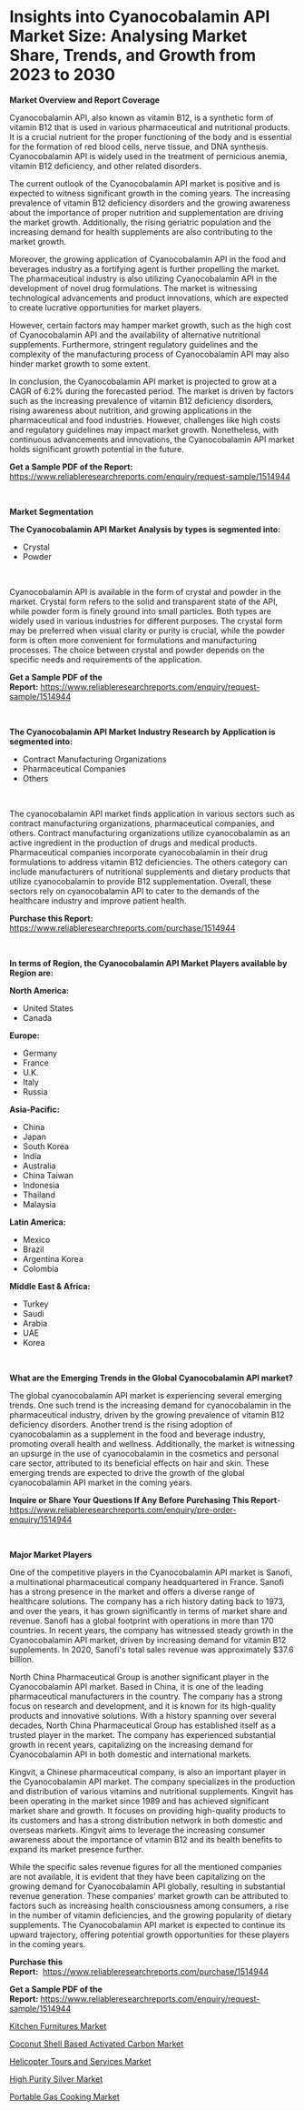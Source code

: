 <p><h1>Insights into Cyanocobalamin API Market Size: Analysing Market Share, Trends, and Growth from 2023 to 2030</h1></p><p><strong>Market Overview and Report Coverage</strong></p>
<p><p>Cyanocobalamin API, also known as vitamin B12, is a synthetic form of vitamin B12 that is used in various pharmaceutical and nutritional products. It is a crucial nutrient for the proper functioning of the body and is essential for the formation of red blood cells, nerve tissue, and DNA synthesis. Cyanocobalamin API is widely used in the treatment of pernicious anemia, vitamin B12 deficiency, and other related disorders.</p><p>The current outlook of the Cyanocobalamin API market is positive and is expected to witness significant growth in the coming years. The increasing prevalence of vitamin B12 deficiency disorders and the growing awareness about the importance of proper nutrition and supplementation are driving the market growth. Additionally, the rising geriatric population and the increasing demand for health supplements are also contributing to the market growth.</p><p>Moreover, the growing application of Cyanocobalamin API in the food and beverages industry as a fortifying agent is further propelling the market. The pharmaceutical industry is also utilizing Cyanocobalamin API in the development of novel drug formulations. The market is witnessing technological advancements and product innovations, which are expected to create lucrative opportunities for market players.</p><p>However, certain factors may hamper market growth, such as the high cost of Cyanocobalamin API and the availability of alternative nutritional supplements. Furthermore, stringent regulatory guidelines and the complexity of the manufacturing process of Cyanocobalamin API may also hinder market growth to some extent.</p><p>In conclusion, the Cyanocobalamin API market is projected to grow at a CAGR of 6.2% during the forecasted period. The market is driven by factors such as the increasing prevalence of vitamin B12 deficiency disorders, rising awareness about nutrition, and growing applications in the pharmaceutical and food industries. However, challenges like high costs and regulatory guidelines may impact market growth. Nonetheless, with continuous advancements and innovations, the Cyanocobalamin API market holds significant growth potential in the future.</p></p>
<p><strong>Get a Sample PDF of the Report:</strong> <a href="https://www.reliableresearchreports.com/enquiry/request-sample/1514944">https://www.reliableresearchreports.com/enquiry/request-sample/1514944</a></p>
<p>&nbsp;</p>
<p><strong>Market Segmentation</strong></p>
<p><strong>The Cyanocobalamin API Market Analysis by types is segmented into:</strong></p>
<p><ul><li>Crystal</li><li>Powder</li></ul></p>
<p>&nbsp;</p>
<p><p>Cyanocobalamin API is available in the form of crystal and powder in the market. Crystal form refers to the solid and transparent state of the API, while powder form is finely ground into small particles. Both types are widely used in various industries for different purposes. The crystal form may be preferred when visual clarity or purity is crucial, while the powder form is often more convenient for formulations and manufacturing processes. The choice between crystal and powder depends on the specific needs and requirements of the application.</p></p>
<p><strong>Get a Sample PDF of the Report:</strong>&nbsp;<a href="https://www.reliableresearchreports.com/enquiry/request-sample/1514944">https://www.reliableresearchreports.com/enquiry/request-sample/1514944</a></p>
<p>&nbsp;</p>
<p><strong>The Cyanocobalamin API Market Industry Research by Application is segmented into:</strong></p>
<p><ul><li>Contract Manufacturing Organizations</li><li>Pharmaceutical Companies</li><li>Others</li></ul></p>
<p>&nbsp;</p>
<p><p>The cyanocobalamin API market finds application in various sectors such as contract manufacturing organizations, pharmaceutical companies, and others. Contract manufacturing organizations utilize cyanocobalamin as an active ingredient in the production of drugs and medical products. Pharmaceutical companies incorporate cyanocobalamin in their drug formulations to address vitamin B12 deficiencies. The others category can include manufacturers of nutritional supplements and dietary products that utilize cyanocobalamin to provide B12 supplementation. Overall, these sectors rely on cyanocobalamin API to cater to the demands of the healthcare industry and improve patient health.</p></p>
<p><strong>Purchase this Report:</strong>&nbsp; <a href="https://www.reliableresearchreports.com/purchase/1514944">https://www.reliableresearchreports.com/purchase/1514944</a></p>
<p>&nbsp;</p>
<p><strong>In terms of Region, the Cyanocobalamin API Market Players available by Region are:</strong></p>
<p>
    <p> <strong> North America: </strong>
        <ul>
            <li>United States</li>
            <li>Canada</li>
        </ul>
        </p> 
    <p> <strong> Europe: </strong>
        <ul>
            <li>Germany</li>
            <li>France</li>
            <li>U.K.</li>
            <li>Italy</li>
            <li>Russia</li>
        </ul>
        </p> 
    <p> <strong> Asia-Pacific: </strong>
        <ul>
            <li>China</li>
            <li>Japan</li>
            <li>South Korea</li>
            <li>India</li>
            <li>Australia</li>
            <li>China Taiwan</li>
            <li>Indonesia</li>
            <li>Thailand</li>
            <li>Malaysia</li>
        </ul>
        </p> 
    <p> <strong> Latin America: </strong>
        <ul>
            <li>Mexico</li>
            <li>Brazil</li>
            <li>Argentina Korea</li>
            <li>Colombia</li>
        </ul>
        </p> 
    <p> <strong> Middle East & Africa: </strong>
        <ul>
            <li>Turkey</li>
            <li>Saudi</li>
            <li>Arabia</li>
            <li>UAE</li>
            <li>Korea</li>
        </ul>
    </p>
    </p>
<p>&nbsp;</p>
<p><strong>What are the Emerging Trends in the Global Cyanocobalamin API market?</strong></p>
<p><p>The global cyanocobalamin API market is experiencing several emerging trends. One such trend is the increasing demand for cyanocobalamin in the pharmaceutical industry, driven by the growing prevalence of vitamin B12 deficiency disorders. Another trend is the rising adoption of cyanocobalamin as a supplement in the food and beverage industry, promoting overall health and wellness. Additionally, the market is witnessing an upsurge in the use of cyanocobalamin in the cosmetics and personal care sector, attributed to its beneficial effects on hair and skin. These emerging trends are expected to drive the growth of the global cyanocobalamin API market in the coming years.</p></p>
<p><strong>Inquire or Share Your Questions If Any Before Purchasing This Report</strong>- <a href="https://www.reliableresearchreports.com/enquiry/pre-order-enquiry/1514944">https://www.reliableresearchreports.com/enquiry/pre-order-enquiry/1514944</a></p>
<p>&nbsp;</p>
<p><strong>Major Market Players</strong></p>
<p><p>One of the competitive players in the Cyanocobalamin API market is Sanofi, a multinational pharmaceutical company headquartered in France. Sanofi has a strong presence in the market and offers a diverse range of healthcare solutions. The company has a rich history dating back to 1973, and over the years, it has grown significantly in terms of market share and revenue. Sanofi has a global footprint with operations in more than 170 countries. In recent years, the company has witnessed steady growth in the Cyanocobalamin API market, driven by increasing demand for vitamin B12 supplements. In 2020, Sanofi's total sales revenue was approximately $37.6 billion.</p><p>North China Pharmaceutical Group is another significant player in the Cyanocobalamin API market. Based in China, it is one of the leading pharmaceutical manufacturers in the country. The company has a strong focus on research and development, and it is known for its high-quality products and innovative solutions. With a history spanning over several decades, North China Pharmaceutical Group has established itself as a trusted player in the market. The company has experienced substantial growth in recent years, capitalizing on the increasing demand for Cyanocobalamin API in both domestic and international markets.</p><p>Kingvit, a Chinese pharmaceutical company, is also an important player in the Cyanocobalamin API market. The company specializes in the production and distribution of various vitamins and nutritional supplements. Kingvit has been operating in the market since 1989 and has achieved significant market share and growth. It focuses on providing high-quality products to its customers and has a strong distribution network in both domestic and overseas markets. Kingvit aims to leverage the increasing consumer awareness about the importance of vitamin B12 and its health benefits to expand its market presence further.</p><p>While the specific sales revenue figures for all the mentioned companies are not available, it is evident that they have been capitalizing on the growing demand for Cyanocobalamin API globally, resulting in substantial revenue generation. These companies' market growth can be attributed to factors such as increasing health consciousness among consumers, a rise in the number of vitamin deficiencies, and the growing popularity of dietary supplements. The Cyanocobalamin API market is expected to continue its upward trajectory, offering potential growth opportunities for these players in the coming years.</p></p>
<p><strong>Purchase this Report:</strong>&nbsp;&nbsp;<a href="https://www.reliableresearchreports.com/purchase/1514944">https://www.reliableresearchreports.com/purchase/1514944</a></p>
<p></p>
<p><strong>Get a Sample PDF of the Report:</strong>&nbsp;<a href="https://www.reliableresearchreports.com/enquiry/request-sample/1514944">https://www.reliableresearchreports.com/enquiry/request-sample/1514944</a></p>
<p><p><a href="https://www.linkedin.com/pulse/kitchen-furnitures-market-insights-players-forecast-till-dc1bf/">Kitchen Furnitures Market</a></p><p><a href="https://medium.com/@marilynadams76/decoding-coconut-shell-based-activated-carbon-market-metrics-market-share-trends-and-growth-2e2ea070b10d">Coconut Shell Based Activated Carbon Market</a></p><p><a href="https://github.com/kuntayevaz/Market-Research-Report-List-1/blob/main/helicopter-tours-and-services-market.md">Helicopter Tours and Services Market</a></p><p><a href="https://medium.com/@beverlychen69/analyzing-high-purity-silver-market-global-industry-perspective-and-forecast-2023-to-2030-3d5cd80031c4">High Purity Silver Market</a></p><p><a href="https://www.linkedin.com/pulse/portable-gas-cooking-market-challenges-opportunities-growth-jbtzf/">Portable Gas Cooking Market</a></p></p>